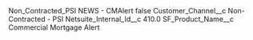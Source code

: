 <?xml version="1.0" encoding="UTF-8"?>
<CustomMetadata xmlns="http://soap.sforce.com/2006/04/metadata" xmlns:xsi="http://www.w3.org/2001/XMLSchema-instance" xmlns:xsd="http://www.w3.org/2001/XMLSchema">
    <label>Non_Contracted_PSI NEWS - CMAlert</label>
    <protected>false</protected>
    <values>
        <field>Customer_Channel__c</field>
        <value xsi:type="xsd:string">Non-Contracted - PSI</value>
    </values>
    <values>
        <field>Netsuite_Internal_Id__c</field>
        <value xsi:type="xsd:double">410.0</value>
    </values>
    <values>
        <field>SF_Product_Name__c</field>
        <value xsi:type="xsd:string">Commercial Mortgage Alert</value>
    </values>
</CustomMetadata>
